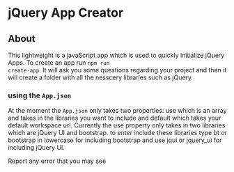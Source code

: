# jQuery App Creator

## About
This lightweight is a javaScript app which is used to quickly initialize jQuery Apps. To create an app run <code>npm run create-app</code>. 
It will ask you some questions regarding your project and then it will create a folder with all the nesscery libraries such as jQuery.

### using the <code>App.json</code>

At the moment the <code>App.json</code> only takes two properties: 
use which is an array and takes in the libraries you want to include and default which takes your default workspace url.
Currently the use property only takes in two libraries which are jQuery UI and bootstrap.
to enter include these libraries type bt or bootstrap in lowercase for including bootstrap and use jqui or jquery_ui for including jQuery UI.


Report any error that you may see
